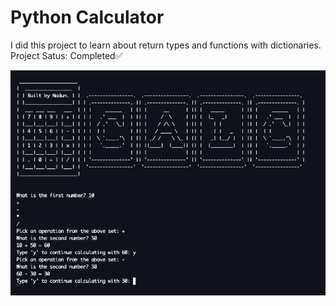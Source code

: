 # Python Calculator

I did this project to learn about return types and functions with dictionaries.  
Project Satus: Completed✅

![](images/sc1.png)